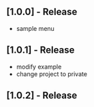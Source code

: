 ## [1.0.0] - Release

* sample menu

## [1.0.1] - Release

* modify example 
* change project to private

## [1.0.2] - Release
